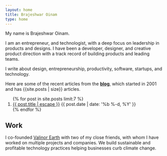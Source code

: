```yaml
---
layout: home
title: Brajeshwar Oinam
type: home
---
```


My name is Brajeshwar Oinam.

I am an entrepreneur, and technologist, with a deep focus on leadership in products and designs. I have been a developer, designer, and creative product direction with a track record of building products and leading teams.

I write about
design,
entrepreneurship,
productivity,
software,
startups, and
technology.

Here are some of the recent articles from the
__[blog](/blog/)__,
which started in 2001 and has
{{site.posts | size}}
articles.

<section class="blog-articles__list">
  <ol>
    {% for post in site.posts limit:7 %}
    <li>
      <a href="{{post.url}}">{{ post.title | escape }}</a>
      <time datetime="{{ post.date | date: '%Y-%m-%d' }}">
        {{ post.date | date: '%b %-d, %Y' }}
      </time>
    </li>
    {% endfor %}
  </ol>
</section>

## Work

I co-founded <a href="https://valinor.earth">Valinor Earth</a> with two of my close friends, with whom I have worked on multiple projects and companies. We build sustainable and profitable technology practices helping businesses curb climate change.